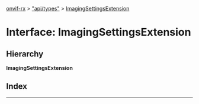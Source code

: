 [onvif-rx](../README.md) > ["api/types"](../modules/_api_types_.md) > [ImagingSettingsExtension](../interfaces/_api_types_.imagingsettingsextension.md)

# Interface: ImagingSettingsExtension

## Hierarchy

**ImagingSettingsExtension**

## Index

---

